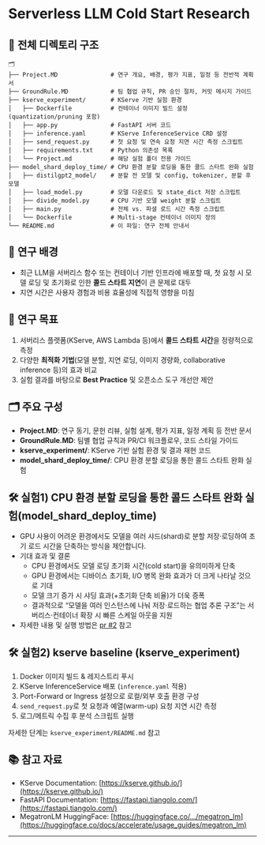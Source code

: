# Serverless LLM Cold Start Research 

## 📂 전체 디렉토리 구조

```plaintext
🗂️
├── Project.MD               # 연구 개요, 배경, 평가 지표, 일정 등 전반적 계획서
├── GroundRule.MD            # 팀 협업 규칙, PR 승인 절차, 커밋 메시지 가이드
├── kserve_experiment/       # KServe 기반 실험 환경
│   ├── Dockerfile           # 컨테이너 이미지 빌드 설정 (quantization/pruning 포함)
│   ├── app.py               # FastAPI 서버 코드
│   ├── inference.yaml       # KServe InferenceService CRD 설정
│   ├── send_request.py      # 첫 요청 및 연속 요청 지연 시간 측정 스크립트
│   ├── requirements.txt     # Python 의존성 목록
│   └── Project.md           # 해당 실험 폴더 전용 가이드
├── model_shard_deploy_time/ # CPU 환경 분할 로딩을 통한 콜드 스타트 완화 실험
│   ├── distilgpt2_model/    # 분할 전 모델 및 config, tokenizer, 분할 후 모델
│   ├── load_model.py        # 모델 다운로드 및 state_dict 저장 스크립트
│   ├── divide_model.py      # CPU 기반 모델 weight 분할 스크립트
│   ├── main.py              # 전체 vs. 파셜 로드 시간 측정 스크립트
│   └── Dockerfile           # Multi-stage 컨테이너 이미지 정의
└── README.md                # 이 파일: 연구 전체 안내서
```

## 🚀 연구 배경

* 최근 LLM을 서버리스 함수 또는 컨테이너 기반 인프라에 배포할 때, 첫 요청 시 모델 로딩 및 초기화로 인한 **콜드 스타트 지연**이 큰 문제로 대두
* 지연 시간은 사용자 경험과 비용 효율성에 직접적 영향을 미침

## 🎯 연구 목표

1. 서버리스 플랫폼(KServe, AWS Lambda 등)에서 **콜드 스타트 시간**을 정량적으로 측정
2. 다양한 **최적화 기법**(모델 분할, 지연 로딩, 이미지 경량화, collaborative inference 등)의 효과 비교
3. 실험 결과를 바탕으로 **Best Practice** 및 오픈소스 도구 개선안 제안

## 🗂️ 주요 구성

* **Project.MD**: 연구 동기, 문헌 리뷰, 실험 설계, 평가 지표, 일정 계획 등 전반 문서
* **GroundRule.MD**: 팀별 협업 규칙과 PR/CI 워크플로우, 코드 스타일 가이드
* **kserve\_experiment/**: KServe 기반 실험 환경 및 결과 재현 코드
* **model\_shard_deploy\_time/**: CPU 환경 분할 로딩을 통한 콜드 스타트 완화 실험

## 🛠️ 실험1) CPU 환경 분할 로딩을 통한 콜드 스타트 완화 실험(model\_shard_deploy\_time)
- GPU 사용이 어려운 환경에서도 모델을 여러 샤드(shard)로 분할 저장·로딩하여 초기 로드 시간을 단축하는 방식을 제안합니다.
- 기대 효과 및 결론
  - CPU 환경에서도 모델 로딩 초기화 시간(cold start)을 유의미하게 단축
  - GPU 환경에서는 디바이스 초기화, I/O 병목 완화 효과가 더 크게 나타날 것으로 기대
  - 모델 크기 증가 시 샤딩 효과(+초기화 단축 비율)가 더욱 증폭
  - 결과적으로 “모델을 여러 인스턴스에 나눠 저장·로드하는 협업 추론 구조”는 서버리스·컨테이너 확장 시 빠른 스케일 아웃을 지원
- 자세한 내용 및 실행 방법은 [pr #2](https://github.com/DevEwha/AIOpsLab/pull/2) 참고

## 🛠️ 실험2) kserve baseline (kserve\_experiment)

1. Docker 이미지 빌드 & 레지스트리 푸시
2. KServe InferenceService 배포 (`inference.yaml` 적용)
3. Port-Forward or Ingress 설정으로 로컬/외부 호출 환경 구성
4. `send_request.py`로 첫 요청과 예열(warm-up) 요청 지연 시간 측정
5. 로그/메트릭 수집 후 분석 스크립트 실행

자세한 단계는 `kserve_experiment/README.md` 참고

## 📚 참고 자료

* KServe Documentation: [https://kserve.github.io/](https://kserve.github.io/)
* FastAPI Documentation: [https://fastapi.tiangolo.com/](https://fastapi.tiangolo.com/)
* MegatronLM HuggingFace: [https://huggingface.co/.../megatron_lm](https://huggingface.co/docs/accelerate/usage_guides/megatron_lm)

---

